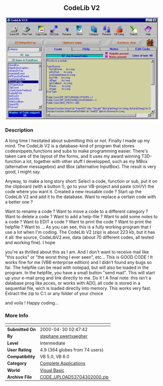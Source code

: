 ﻿<div align="center">

## CodeLib V2

<img src="PIC200043019657483.jpg">
</div>

### Description

A long time I hesitated about submitting this or not. Finally I made up my mind. The CodeLib V2 is a database-kind of program that stores codesnippets,functions and subs to make programming easier. There's taken care of the layout of the forms, and it uses my award winning T3D-function a lot, together with other stuff I developped, such as my MBox (alternative messagebox) and IBox (alternative InputBox). The result is very good, I might say.

Anyway, to make a long story short: Select a code, function or sub, put it on the clipboard (with a button !), go to your VB-project and paste (ctrl/V) the code where you want it. Created a new reusable code ? Start up the CodeLib V2 and add it to the database. Want to replace a certain code with a better one ?

Want to rename a code ? Want to move a code to a different category ? Want to delete a code ? Want to add a help-file ? Want to add some notes to a code ? Want to EDIT a code ? Want to print the code ? Want to print the helpfile ? Want to ... As you can see, this is a fully working program that I use a lot when I'm coding. The CodeLib V2 (zip) is about 223 kb, but it has it all: the source, CodeLibV2.exe, data (about 70 different codes, all tested and working fine). I hope

you're as thrilled about this as I am. And I don't want to receive mail like "this sucks" or "the worst thing I ever seen", etc... This is GOOD CODE ! It works fine for me (VB6 enterprise edition) and I didn't found any bugs so far. The helpfile can be read with notepad, but will also be loaded in the program. In the helpfile, you have a small button "send mail". This will start up your e-mail prog and link directly to me. Do it ! A final note: this isn't a database prog like acces, or works with ADO, all code is stored in a sequential file, wich is loaded directly into memory. This works very fast. Extract the zip to C:\ or any folder of your choice

and voila ! Happy coding...
 
### More Info
 


<span>             |<span>
---                |---
**Submitted On**   |2000-04-30 02:47:42
**By**             |[stephane swertvaegher](https://github.com/Planet-Source-Code/PSCIndex/blob/master/ByAuthor/stephane-swertvaegher.md)
**Level**          |Intermediate
**User Rating**    |4.9 (364 globes from 74 users)
**Compatibility**  |VB 5\.0, VB 6\.0
**Category**       |[Complete Applications](https://github.com/Planet-Source-Code/PSCIndex/blob/master/ByCategory/complete-applications__1-27.md)
**World**          |[Visual Basic](https://github.com/Planet-Source-Code/PSCIndex/blob/master/ByWorld/visual-basic.md)
**Archive File**   |[CODE\_UPLOAD53704302000\.zip](https://github.com/Planet-Source-Code/stephane-swertvaegher-codelib-v2__1-7715/archive/master.zip)








